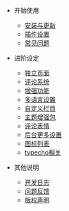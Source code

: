 - 开始使用
	- [安装与更新](/start)
	- [插件设置](/plugin)
    - [常见问题](/common-problem)

- 进阶设定
	- [独立页面](/page)
	- [评论系统](/comment)
	- [增强功能](/functions)
	- [多语言设置](/i18n)
	- [自定义栏目](/customize)
	- [主题增强包](/enhancedPackage)
	- [评论表情](/emotion)
	- [后台更多设置](/setting)
	- [图标列表](/icons)
	- [typecho相关](/typecho)

- 其他说明
	- [开发日志](/changelog)
	- [问题反馈](/feedback)
	- [版权声明](/copyright)
